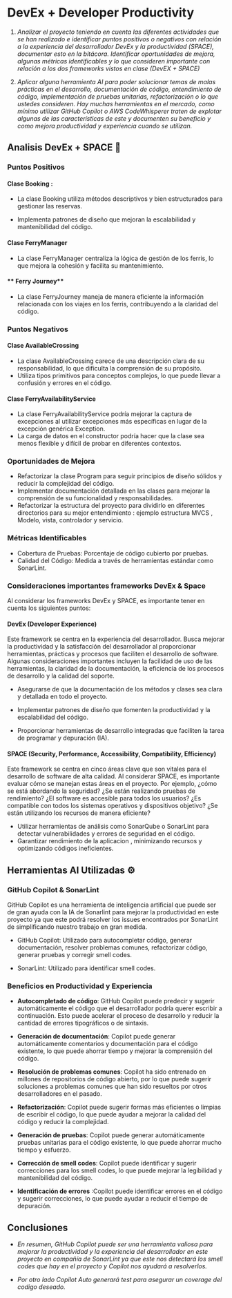 # DevEx + Developer Productivity

1. _Analizar el proyecto teniendo en cuenta las diferentes actividades que se han realizado e identificar puntos positivos o negativos con relación a la experiencia del desarrollador DevEx y la productividad (SPACE), documentar esto en la bitácora. Identificar oportunidades de mejora, algunas métricas identificables y lo que consideren importante con relación a los dos frameworks vistos en clase (DevEX + SPACE)_

2. _Aplicar alguna herramienta AI para poder solucionar temas de malas prácticas en el desarrollo, documentación de código, entendimiento de código, implementación de pruebas unitarias, refactorización o lo que ustedes consideren. Hay muchas herramientas en el mercado, como mínimo utilizar GitHub Copilot o AWS CodeWhisperer  traten de explotar algunas de las características de este y documenten su beneficio y como mejora productividad y experiencia cuando se utilizan._

## Analisis DevEx + SPACE 🚀

### Puntos Positivos
#### **Clase Booking** : 
- La clase Booking utiliza métodos descriptivos y bien estructurados para gestionar las reservas.

- Implementa patrones de diseño que mejoran la escalabilidad y mantenibilidad del código.
#### **Clase FerryManager**
- La clase FerryManager centraliza la lógica de gestión de los ferris, lo que mejora la cohesión y facilita su mantenimiento.
#### ** Ferry Journey**
- La clase FerryJourney maneja de manera eficiente la información relacionada con los viajes en los ferris, contribuyendo a la claridad del código.

### Puntos Negativos
#### **Clase AvailableCrossing** 
- La clase AvailableCrossing carece de una descripción clara de su responsabilidad, lo que dificulta la comprensión de su propósito.
- Utiliza tipos primitivos para conceptos complejos, lo que puede llevar a confusión y errores en el código.

#### **Clase FerryAvailabilityService**
- La clase FerryAvailabilityService podría mejorar la captura de excepciones al utilizar excepciones más específicas en lugar de la excepción genérica Exception.
- La carga de datos en el constructor podría hacer que la clase sea menos flexible y difícil de probar en diferentes contextos.



### Oportunidades de Mejora
- Refactorizar la clase Program para seguir principios de diseño sólidos y reducir la complejidad del código.
- Implementar documentación detallada en las clases para mejorar la comprensión de su funcionalidad y responsabilidades.
- Refactorizar la estructura del proyecto para dividirlo en diferentes directorios para su mejor entendimiento : ejemplo estructura MVCS , Modelo, vista, controlador y servicio.

### Métricas Identificables

- Cobertura de Pruebas: Porcentaje de código cubierto por pruebas.
- Calidad del Código: Medida a través de herramientas estándar como SonarLint.
### Consideraciones importantes frameworks DevEx & Space
Al considerar los frameworks DevEx y SPACE, es importante tener en cuenta los siguientes puntos:

#### **DevEx (Developer Experience)** 
Este framework se centra en la experiencia del desarrollador. Busca mejorar la productividad y la satisfacción del desarrollador al proporcionar herramientas, prácticas y procesos que faciliten el desarrollo de software. Algunas consideraciones importantes incluyen la facilidad de uso de las herramientas, la claridad de la documentación, la eficiencia de los procesos de desarrollo y la calidad del soporte.

- Asegurarse de que la documentación de los métodos y clases sea clara y detallada en todo el proyecto.

- Implementar patrones de diseño que fomenten la productividad y la escalabilidad del código.

- Proporcionar herramientas de desarrollo integradas que faciliten la tarea de programar y depuración (IA).

#### **SPACE (Security, Performance, Accessibility, Compatibility, Efficiency)**
 Este framework se centra en cinco áreas clave que son vitales para el desarrollo de software de alta calidad. Al considerar SPACE, es importante evaluar cómo se manejan estas áreas en el proyecto. Por ejemplo, ¿cómo se está abordando la seguridad? ¿Se están realizando pruebas de rendimiento? ¿El software es accesible para todos los usuarios? ¿Es compatible con todos los sistemas operativos y dispositivos objetivo? ¿Se están utilizando los recursos de manera eficiente?
 -  Utilizar herramientas de análisis como SonarQube o SonarLint para detectar vulnerabilidades y errores de seguridad en el código.
 - Garantizar rendimiento de la aplicacion , minimizando recursos y optimizando códigos ineficientes.
## Herramientas AI Utilizadas ⚙️ 

### GitHub Copilot & SonarLint

GitHub Copilot es una herramienta de inteligencia artificial que puede ser de gran ayuda con la IA de Sonarlint para mejorar la productividad en este proyecto ya que este podrá resolver los issues encontrados por SonarLint de simplificando nuestro trabajo en gran medida. 

- GitHub Copilot: Utilizado para autocompletar código, generar documentación, resolver problemas comunes, refactorizar código, generar pruebas y corregir smell codes.

- SonarLint: Utilizado para identificar  smell codes.

###  Beneficios en Productividad y Experiencia

- **Autocompletado de código**: GitHub Copilot puede predecir y sugerir automáticamente el código que el desarrollador podría querer escribir a continuación. Esto puede acelerar el proceso de desarrollo y reducir la cantidad de errores tipográficos o de sintaxis.

- **Generación de documentación**: Copilot puede generar automáticamente comentarios y documentación para el código existente, lo que puede ahorrar tiempo y mejorar la comprensión del código.

- **Resolución de problemas comunes**: Copilot ha sido entrenado en millones de repositorios de código abierto, por lo que puede sugerir soluciones a problemas comunes que han sido resueltos por otros desarrolladores en el pasado.
- **Refactorización**: Copilot puede sugerir formas más eficientes o limpias de escribir el código, lo que puede ayudar a mejorar la calidad del código y reducir la complejidad.

- **Generación de pruebas**: Copilot puede generar automáticamente pruebas unitarias para el código existente, lo que puede ahorrar mucho tiempo y esfuerzo.

- **Corrección de smell codes**: Copilot puede identificar y sugerir correcciones para los smell codes, lo que puede mejorar la legibilidad y mantenibilidad del código.

- **Identificación de errores** :Copilot puede identificar errores en el código y sugerir correcciones, lo que puede ayudar a reducir el tiempo de depuración.

## Conclusiones
- _En resumen, GitHub Copilot puede ser una herramienta valiosa para mejorar la productividad y la experiencia del desarrollador en este proyecto en compañía de SonarLint ya que este nos detectará los smell codes que hay en el proyecto y Copilot nos ayudará a resolverlos._

- _Por otro lado Copilot Auto generará test para asegurar un coverage del codigo deseado._



